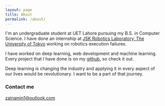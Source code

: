 ```yaml
---
layout: page
title: About
permalink: /about/
---
```


I'm an undergraduate student at UET Lahore pursuing my B.S. in Computer Science. I have done an internship at <a href="" target="_blank">JSK Robotics Laboratory, The University of Tokyo</a> working on robotics execution failures.

I have worked on deep learning, web development and machine learning. Every project that I have done is on my <a href="https://github.com/ZainAmin"  target="_blank">github</a>, so check it out.

Deep learning is changing the industry and applying it in every aspect of our lives would be revolutionary. I want to be a part of that journey.
 

### Contact me

zainamin1@outlook.com
